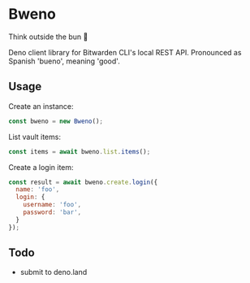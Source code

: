 # Bweno

Think outside the bun :taco:

Deno client library for Bitwarden CLI's local REST API. Pronounced as Spanish
'bueno', meaning 'good'.

## Usage

Create an instance:

```javascript
const bweno = new Bweno();
```

List vault items:

```javascript
const items = await bweno.list.items();
```

Create a login item:

```javascript
const result = await bweno.create.login({
  name: 'foo',
  login: {
    username: 'foo',
    password: 'bar',
  }
});
```

## Todo

* submit to deno.land
